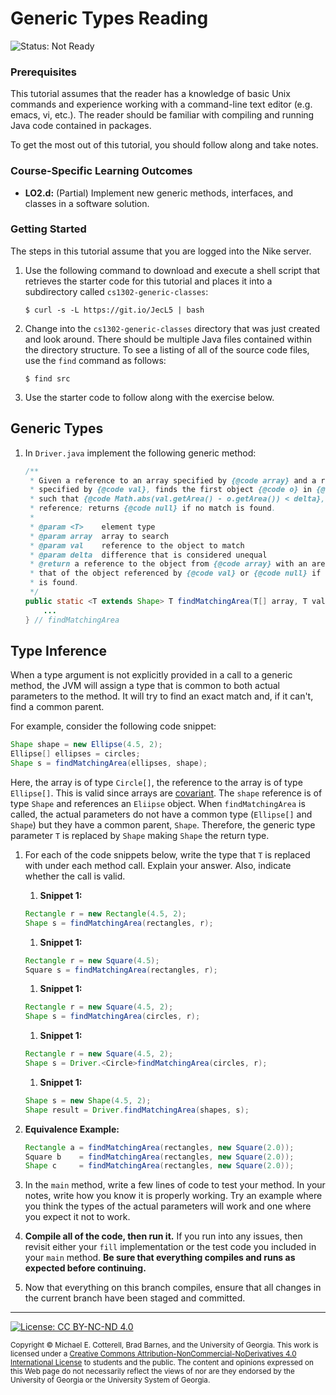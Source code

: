 # Generic Types Reading

![Status: Not Ready](https://img.shields.io/badge/Status-Not%20Ready-red.svg)

### Prerequisites

This tutorial assumes that the reader has a knowledge of basic Unix commands and experience working
with a command-line text editor (e.g. emacs, vi, etc.). The reader should be familiar with compiling
and running Java code contained in packages.

To get the most out of this tutorial, you should follow along and take notes.

### Course-Specific Learning Outcomes

* **LO2.d:** (Partial) Implement new generic methods, interfaces, and classes in a software solution.

### Getting Started

The steps in this tutorial assume that you are logged into the Nike server.

1. Use the following command to download and execute a shell script that retrieves
   the starter code for this tutorial and places it into a subdirectory
   called `cs1302-generic-classes`:

   ```
   $ curl -s -L https://git.io/JecL5 | bash
   ```

1. Change into the `cs1302-generic-classes` directory that was just created and look around. 
   There should be multiple Java files contained within the directory structure. To see a listing 
   of all of the source code files, use the `find` command as follows:

   ```
   $ find src
   ```

1. Use the starter code to follow along with the exercise below.

## Generic Types

1. In `Driver.java` implement the following generic method:

   ```java
   /**
    * Given a reference to an array specified by {@code array} and a reference
    * specified by {@code val}, finds the first object {@code o} in {@code array} 
    * such that {@code Math.abs(val.getArea() - o.getArea()) < delta}, then returns its
    * reference; returns {@code null} if no match is found. 
    *
    * @param <T>    element type
    * @param array  array to search
    * @param val    reference to the object to match
    * @param delta  difference that is considered unequal
    * @return a reference to the object from {@code array} with an area matching
    * that of the object referenced by {@code val} or {@code null} if no match
    * is found.
    */
   public static <T extends Shape> T findMatchingArea(T[] array, T val, double delta) {
       ...
   } // findMatchingArea
   ```

## Type Inference

When a type argument is not explicitly provided in a call to a generic method, the JVM will
assign a type that is common to both actual parameters to the method. It will try to find an
exact match and, if it can't, find a common parent.

For example, consider the following code snippet:
   
```java
Shape shape = new Ellipse(4.5, 2);
Ellipse[] ellipses = circles;
Shape s = findMatchingArea(ellipses, shape);
```
      
Here, the array is of type `Circle[]`, the reference to the array is of type `Ellipse[]`. This is valid
since arrays are [covariant](https://dzone.com/articles/covariance-and-contravariance). The `shape` reference
is of type `Shape` and references an `Eliipse` object. When `findMatchingArea` is called, the actual parameters
do not have a common type (`Ellipse[]` and `Shape`) but they have a common parent, `Shape`. Therefore, the
generic type parameter `T` is replaced by `Shape` making `Shape` the return type.

1. For each of the code snippets below, write the type that `T` is replaced with under
   each method call. Explain your answer. Also, indicate whether the call is valid.

   1. **Snippet 1:**
     
   ```java
   Rectangle r = new Rectangle(4.5, 2);
   Shape s = findMatchingArea(rectangles, r);
   ```

   1. **Snippet 1:**
   
   ```java
   Rectangle r = new Square(4.5);
   Square s = findMatchingArea(rectangles, r);
   ```
   
   1. **Snippet 1:**

   ```java
   Rectangle r = new Square(4.5, 2);
   Shape s = findMatchingArea(circles, r);
   ```

   1. **Snippet 1:**

   ```java
   Rectangle r = new Square(4.5, 2);
   Shape s = Driver.<Circle>findMatchingArea(circles, r);
   ```

   1. **Snippet 1:**

   ```java
   Shape s = new Shape(4.5, 2);
   Shape result = Driver.findMatchingArea(shapes, s);
   ```


1. **Equivalence Example:**
      ```java
      Rectangle a = findMatchingArea(rectangles, new Square(2.0));
      Square b    = findMatchingArea(rectangles, new Square(2.0));
      Shape c     = findMatchingArea(rectangles, new Square(2.0));
      ```
   
   

1. In the `main` method, write a few lines of code to test your method.
   In your notes, write how you know it is properly working. Try an example
   where you think the types of the actual parameters will work and one where
   you expect it not to work.

1. **Compile all of the code, then run it.** If you run into any issues,
   then revisit either your `fill` implementation or the test code you
   included in your `main` method. **Be sure that everything compiles
   and runs as expected before continuing.**
   
1. Now that everything on this branch compiles, ensure that all changes 
   in the current branch have been staged and committed. 

<hr/>

[![License: CC BY-NC-ND 4.0](https://img.shields.io/badge/License-CC%20BY--NC--ND%204.0-lightgrey.svg)](http://creativecommons.org/licenses/by-nc-nd/4.0/)

<small>
Copyright &copy; Michael E. Cotterell, Brad Barnes, and the University of Georgia.
This work is licensed under a <a rel="license" href="http://creativecommons.org/licenses/by-nc-nd/4.0/">Creative Commons Attribution-NonCommercial-NoDerivatives 4.0 International License</a> to students and the public.
The content and opinions expressed on this Web page do not necessarily reflect the views of nor are they endorsed by the University of Georgia or the University System of Georgia.
</small>
